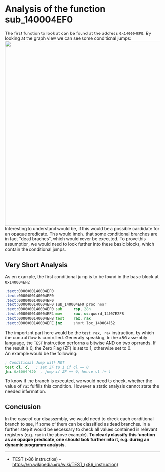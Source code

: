 # Analysis of the function sub_140004EF0
The first function to look at can be found at the address `0x140004EFE`. By looking at the graph view we can see some conditional jumps:
<br>
<img src="https://github.com/OpaxIV/hslu_secproj/assets/93701325/a40e8bc5-5a78-4fdd-8803-88d637171bfd" width="600">
<br/>
Interesting to understand would be, if this would be a possible candidate for an opaque predicate. This would imply, that some conditional branches are in fact "dead braches", which would never be executed.
To prove this assumption, we would need to look further into these basic blocks, which contain the conditional jumps.
## Very Short Analysis
As en example, the first conditional jump is to be found in the basic block at `0x140004EFE`:
```asm
.text:0000000140004EF0
.text:0000000140004EF0
.text:0000000140004EF0
.text:0000000140004EF0 sub_140004EF0 proc near
.text:0000000140004EF0 sub     rsp, 28h
.text:0000000140004EF4 mov     rax, cs:qword_14007E2F8
.text:0000000140004EFB test    rax, rax
.text:0000000140004EFE jnz     short loc_140004F52
```
The important part here would be the `test rax, rax` instruction, by which the control flow is controlled. Generally speaking, in the x86 assembly language, the `TEST` instruction performs a bitwise AND on two operands. If the result is 0, the Zero Flag (ZF) is set to 1, otherwise set to 0.<br>
An example would be the following:
```asm
; Conditional Jump with NOT
test cl, cl   ; set ZF to 1 if cl == 0
jnz 0x8004f430  ; jump if ZF == 0, hence cl != 0
```
To know if the branch is executed, we would need to check, whether the value of `rax` fulfills this condition. However a static analysis cannot state the needed information.

## Conclusion
In the case of our disassembly, we would need to check each conditional branch to see, if some of them can be classified as dead branches. In a further step it would be necessary to check all values contained in relevant registers (e.g. `rax` in the above example).
**To clearly classify this function as an opaque predicate, one should look further into it, e.g. during an dynamic programm analysis.**

---
- TEST (x86 instruction) - https://en.wikipedia.org/wiki/TEST_(x86_instruction)
